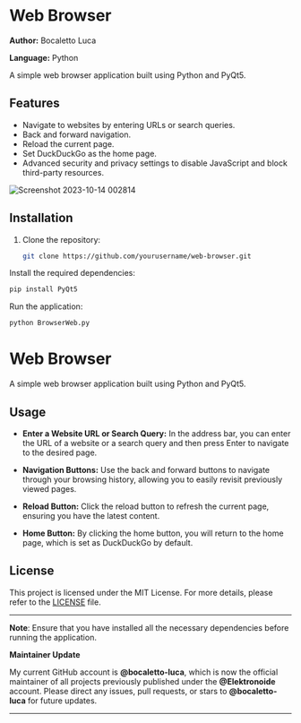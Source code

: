 # Web Browser

**Author:** Bocaletto Luca

**Language:** Python

A simple web browser application built using Python and PyQt5.

## Features

- Navigate to websites by entering URLs or search queries.
- Back and forward navigation.
- Reload the current page.
- Set DuckDuckGo as the home page.
- Advanced security and privacy settings to disable JavaScript and block third-party resources.

![Screenshot 2023-10-14 002814](https://github.com/elektronoide/BrowserWeb/assets/134635227/306a48c4-dfc3-4aca-aad8-8309858b4868)

## Installation

1. Clone the repository:

   ```bash
   git clone https://github.com/yourusername/web-browser.git
   ```
Install the required dependencies:
 ```bash 
 pip install PyQt5
 ```
Run the application:

```bash 
python BrowserWeb.py
```

# Web Browser

A simple web browser application built using Python and PyQt5.

## Usage

- **Enter a Website URL or Search Query:** In the address bar, you can enter the URL of a website or a search query and then press Enter to navigate to the desired page.

- **Navigation Buttons:** Use the back and forward buttons to navigate through your browsing history, allowing you to easily revisit previously viewed pages.

- **Reload Button:** Click the reload button to refresh the current page, ensuring you have the latest content.

- **Home Button:** By clicking the home button, you will return to the home page, which is set as DuckDuckGo by default.

## License

This project is licensed under the MIT License. For more details, please refer to the [LICENSE](LICENSE) file.

---

**Note**: Ensure that you have installed all the necessary dependencies before running the application.

**Maintainer Update**

My current GitHub account is **@bocaletto-luca**, which is now the official maintainer of all projects previously published under the **@Elektronoide** account. Please direct any issues, pull requests, or stars to **@bocaletto-luca** for future updates.

---
